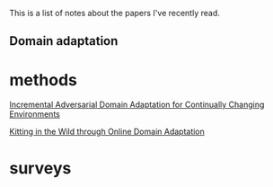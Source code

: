 This is a list of notes about the papers I've recently read.
## Domain adaptation

# methods

[Incremental Adversarial Domain Adaptation for Continually Changing Environments](https://zitao-shuai.github.io/notes/domain_adaptation_methods_1)

[Kitting in the Wild through Online Domain Adaptation](https://zitao-shuai.github.io/notes/domain_adaptation_methods_2)

# surveys
